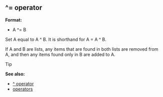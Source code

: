 ## \^= operator

**Format:**
+   A \^= B


Set A equal to A \^ B. It is shorthand for A = A \^ B.


If A and B are lists, any items that are found in both lists
are removed from A, and then any items found only in B are added to A.

> [!TIP] 
> **See also:**
> +   [\^ operator](/ref/operator/%5E.md) 
> +   [operators](/ref/operator.md) <!-- -->